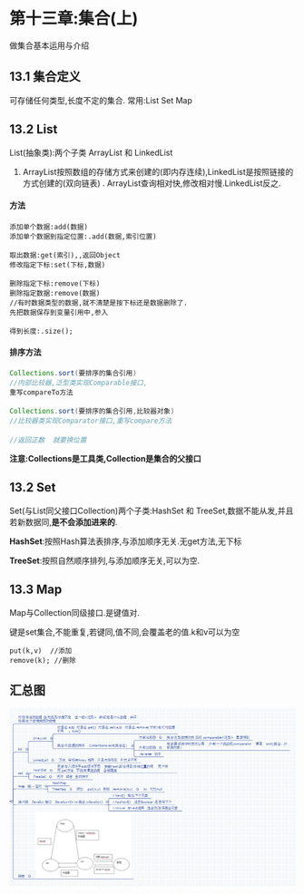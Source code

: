 # 第十三章:集合(上) #
做集合基本运用与介绍
## 13.1 集合定义 ##
可存储任何类型,长度不定的集合.
常用:List Set Map
## 13.2 List ##
List(抽象类):两个子类 ArrayList  和 LinkedList

1.	ArrayList按照数组的存储方式来创建的(即内存连续),LinkedList是按照链接的方式创建的(双向链表)
	.	ArrayList查询相对快,修改相对慢.LinkedList反之.
#### 方法 ####
	添加单个数据:add(数据)
	添加单个数据到指定位置:.add(数据,索引位置)
	
	取出数据:get(索引),,返回Object
	修改指定下标:set(下标,数据)
	
	删除指定下标:remove(下标)
	删除指定数据:remove(数据)
	//有时数据类型的数据,就不清楚是按下标还是数据删除了.
	先把数据保存到变量引用中,参入
	
	得到长度:.size();
#### 排序方法 ####
```java
Collections.sort(要排序的集合引用)
//内部比较器,泛型类实现Comparable接口,
重写compareTo方法

Collections.sort(要排序的集合引用,比较器对象)
//比较器类实现Comparator接口,重写compare方法

//返回正数  就要换位置  
```
**注意:Collections是工具类,Collection是集合的父接口**
## 13.2 Set ##
Set(与List同父接口Collection)两个子类:HashSet 和 TreeSet,数据不能从发,并且若新数据同,**是不会添加进来的**.

**HashSet**:按照Hash算法表排序,与添加顺序无关.无get方法,无下标

**TreeSet**:按照自然顺序排列,与添加顺序无关,可以为空.
## 13.3 Map ##
Map与Collection同级接口.是键值对.

键是set集合,不能重复,若键同,值不同,会覆盖老的值.k和v可以为空

	put(k,v)  //添加
	remove(k); //删除
## 汇总图
![](img/java14.png)